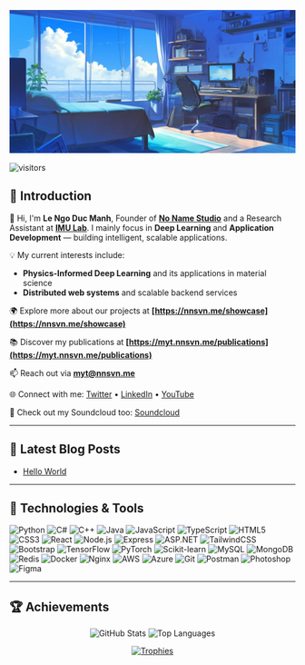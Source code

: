 [<img src="https://raw.githubusercontent.com/manhbi18112005/manhbi18112005/master/bg.png" alt="👋 Hi there! I'm (Le Ngo Duc Manh)|https://myt.nnsvn.me)" title="👋 Hi there! I'm (Le Ngo Duc Manh)|https://myt.nnsvn.me)"/>](https://myt.nnsvn.me/)

![visitors](https://komarev.com/ghpvc/?username=manhbi18112005&label=Profile%20views&color=0e75b6&style=flat)

## 🚀 Introduction

👋 Hi, I'm **Le Ngo Duc Manh**, Founder of [**No Name Studio**](https://nnsvn.me) and a Research Assistant at [**IMU Lab**](https://imu.edu.vn). I mainly focus in **Deep Learning** and **Application Development** — building intelligent, scalable applications.


💡 My current interests include:

- **Physics-Informed Deep Learning** and its applications in material science
- **Distributed web systems** and scalable backend services


🌍 Explore more about our projects at **[https://nnsvn.me/showcase](https://nnsvn.me/showcase)**

📚 Discover my publications at **[https://myt.nnsvn.me/publications](https://myt.nnsvn.me/publications)**

📫 Reach out via **[myt@nnsvn.me](mailto:myt@nnsvn.me)**

🌐 Connect with me: [Twitter](https://twitter.com/nn_myt) • [LinkedIn](https://linkedin.com/in/nnmyt) • [YouTube](https://www.youtube.com/c/nn_myt)

🎵 Check out my Soundcloud too: [Soundcloud](https://soundcloud.com/nn_myt)

---

## 📝 Latest Blog Posts

<!-- BLOG-POST-LIST:START -->
- [Hello World](https://myt.nnsvn.me/blog/hello-world/)
<!-- BLOG-POST-LIST:END -->

---

## 🔧 Technologies & Tools

![Python](https://img.shields.io/badge/Code-Python-informational?style=flat&logo=python&logoColor=white&color=6aa6f8)
![C#](https://img.shields.io/badge/Code-C%23-informational?style=flat&logo=csharp&logoColor=white&color=6aa6f8)
![C++](https://img.shields.io/badge/Code-C++-informational?style=flat&logo=cplusplus&logoColor=white&color=6aa6f8)
![Java](https://img.shields.io/badge/Code-Java-informational?style=flat&logo=openjdk&logoColor=white&color=6aa6f8)
![JavaScript](https://img.shields.io/badge/Code-JavaScript-informational?style=flat&logo=javascript&logoColor=white&color=6aa6f8)
![TypeScript](https://img.shields.io/badge/Code-TypeScript-informational?style=flat&logo=typescript&logoColor=white&color=6aa6f8)
![HTML5](https://img.shields.io/badge/Web-HTML5-informational?style=flat&logo=html5&logoColor=white&color=6aa6f8)
![CSS3](https://img.shields.io/badge/Web-CSS3-informational?style=flat&logo=css3&logoColor=white&color=6aa6f8)
![React](https://img.shields.io/badge/Framework-React-informational?style=flat&logo=react&logoColor=white&color=6aa6f8)
![Node.js](https://img.shields.io/badge/Runtime-Node.js-informational?style=flat&logo=node.js&logoColor=white&color=6aa6f8)
![Express](https://img.shields.io/badge/Framework-Express-informational?style=flat&logo=express&logoColor=white&color=6aa6f8)
![ASP.NET](https://img.shields.io/badge/Framework-ASP.NET-informational?style=flat&logo=dotnet&logoColor=white&color=6aa6f8)
![TailwindCSS](https://img.shields.io/badge/UI-TailwindCSS-informational?style=flat&logo=tailwindcss&logoColor=white&color=6aa6f8)
![Bootstrap](https://img.shields.io/badge/UI-Bootstrap-informational?style=flat&logo=bootstrap&logoColor=white&color=6aa6f8)
![TensorFlow](https://img.shields.io/badge/AI-TensorFlow-informational?style=flat&logo=tensorflow&logoColor=white&color=6aa6f8)
![PyTorch](https://img.shields.io/badge/AI-PyTorch-informational?style=flat&logo=pytorch&logoColor=white&color=6aa6f8)
![Scikit-learn](https://img.shields.io/badge/ML-Scikit--learn-informational?style=flat&logo=scikit-learn&logoColor=white&color=6aa6f8)
![MySQL](https://img.shields.io/badge/Database-MySQL-informational?style=flat&logo=mysql&logoColor=white&color=6aa6f8)
![MongoDB](https://img.shields.io/badge/Database-MongoDB-informational?style=flat&logo=mongodb&logoColor=white&color=6aa6f8)
![Redis](https://img.shields.io/badge/Cache-Redis-informational?style=flat&logo=redis&logoColor=white&color=6aa6f8)
![Docker](https://img.shields.io/badge/DevOps-Docker-informational?style=flat&logo=docker&logoColor=white&color=6aa6f8)
![Nginx](https://img.shields.io/badge/Server-Nginx-informational?style=flat&logo=nginx&logoColor=white&color=6aa6f8)
![AWS](https://img.shields.io/badge/Cloud-AWS-informational?style=flat&logo=amazon-aws&logoColor=white&color=6aa6f8)
![Azure](https://img.shields.io/badge/Cloud-Azure-informational?style=flat&logo=microsoft-azure&logoColor=white&color=6aa6f8)
![Git](https://img.shields.io/badge/Tools-Git-informational?style=flat&logo=git&logoColor=white&color=6aa6f8)
![Postman](https://img.shields.io/badge/Tools-Postman-informational?style=flat&logo=postman&logoColor=white&color=6aa6f8)
![Photoshop](https://img.shields.io/badge/Design-Photoshop-informational?style=flat&logo=adobe-photoshop&logoColor=white&color=6aa6f8)
![Figma](https://img.shields.io/badge/Design-Figma-informational?style=flat&logo=figma&logoColor=white&color=6aa6f8)

---

## 🏆 Achievements

<p align="center">
  <img src="https://github-readme-stats.vercel.app/api?username=manhbi18112005&show_icons=true&theme=nord" height="150" alt="GitHub Stats"/>
  <img src="https://github-readme-stats.vercel.app/api/top-langs/?username=manhbi18112005&langs_count=8&theme=nord" height="150" alt="Top Languages"/>
</p>

<p align="center">
  <a href="https://github.com/manhbi18112005">
    <img src="https://github-profile-trophy.vercel.app/?username=manhbi18112005&theme=nord&column=7" alt="Trophies"/>
  </a>
</p>
